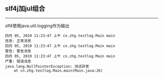 ## slf4j加jul组合
* * *
slf4使用java.util.logging作为输出

```控制台
四月 05, 2019 11:23:47 上午 cn.zhg.testlog.Main main
信息: 正常消息
四月 05, 2019 11:23:47 上午 cn.zhg.testlog.Main main
警告: 警告消息
四月 05, 2019 11:23:47 上午 cn.zhg.testlog.Main main
严重: 错误消息
java.lang.NullPointerException: 测试异常
	at cn.zhg.testlog.Main.main(Main.java:26)
```
